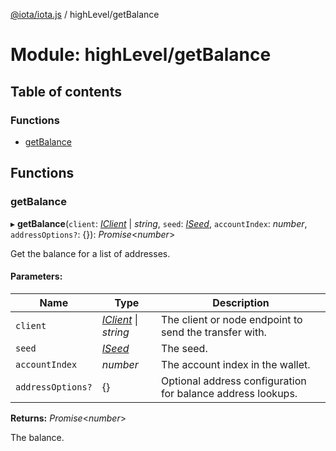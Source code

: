 [@iota/iota.js](../README.md) / highLevel/getBalance

# Module: highLevel/getBalance

## Table of contents

### Functions

- [getBalance](highlevel_getbalance.md#getbalance)

## Functions

### getBalance

▸ **getBalance**(`client`: [*IClient*](../interfaces/models_iclient.iclient.md) \| *string*, `seed`: [*ISeed*](../interfaces/models_iseed.iseed.md), `accountIndex`: *number*, `addressOptions?`: {}): *Promise*<*number*\>

Get the balance for a list of addresses.

#### Parameters:

Name | Type | Description |
------ | ------ | ------ |
`client` | [*IClient*](../interfaces/models_iclient.iclient.md) \| *string* | The client or node endpoint to send the transfer with.   |
`seed` | [*ISeed*](../interfaces/models_iseed.iseed.md) | The seed.   |
`accountIndex` | *number* | The account index in the wallet.   |
`addressOptions?` | {} | Optional address configuration for balance address lookups.   |

**Returns:** *Promise*<*number*\>

The balance.
